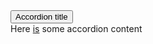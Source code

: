 <section class="au-accordion au-accordion--dark">
  <button class="au-accordion__title js-au-accordion au-accordion--closed" aria-controls="accordion-default-dark" aria-expanded="false" onclick="return AU.accordion.Toggle( this )">Accordion title</button>
  <div class="au-accordion__body au-accordion--closed" id="accordion-default-dark">
    <div class="au-accordion__body-wrapper">
      Here <a href="#url">is</a> some accordion content
    </div>
  </div>
</section>

